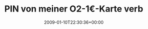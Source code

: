 ---
retweeted: false
source: <a href="http://twitter.com" rel="nofollow">Twitter Web Client</a>
entities:
  hashtags:
  - text: fail
    indices:
    - '39'
    - '44'
  symbols: []
  user_mentions: []
  urls: []
display_text_range:
- '0'
- '44'
favorite_count: '0'
id_str: '1109828738'
truncated: false
retweet_count: '0'
id: '1109828738'
created_at: Sat Jan 10 22:30:36 +0000 2009
favorited: false
full_text: 'PIN von meiner O2-1€-Karte verbummelt. #fail'
lang: de
tags:
- fail
- pesos:twitter
date: '2009-01-10T22:30:36+00:00'
src: https://twitter.com/bascht/status/1109828738
original_url: https://twitter.com/bascht/status/1109828738
type: twitter_tweet
text: 'PIN von meiner O2-1€-Karte verbummelt. #fail'
title: PIN von meiner O2-1€-Karte verb

---